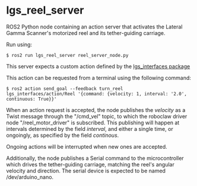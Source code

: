 # lgs_reel_server
ROS2 Python node containing an action server that activates the Lateral Gamma Scanner's motorized reel and its tether-guiding carriage.

Run using:
```console
$ ros2 run lgs_reel_server reel_server_node.py
```

This server expects a custom action defined by the [lgs_interfaces package](https://github.com/jrestrada/lgs_interfaces/)

This action can be requested from a terminal using the following command:

```console
$ ros2 action send_goal --feedback turn_reel lgs_interfaces/action/Reel '{command: {velocity: 1, interval: '2.0', continuous: True}}'
```
When an action request is accepted, the node publishes the *velocity* as a Twist message through the "/cmd_vel" topic,
 to which the roboclaw driver node "/reel_motor_driver" is subscribed. This publishing will happen at intervals
determined by the field *interval*, and either a single time, or ongoingly, as specified by the field *continous*.

Ongoing actions will be interrupted when new ones are accepted.  

Additionally, the node publishes a Serial command to the microcontroller which drives the 
tether-guiding carriage, matching the reel's
angular velocity and direction. The serial device is expected to be named /dev/arduino_nano. 
